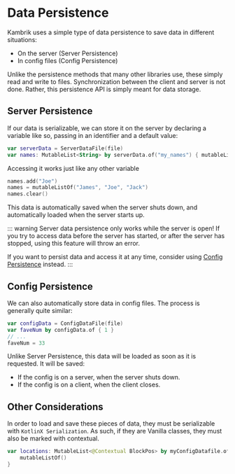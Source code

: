 # Data Persistence <Badge text="unstable" type="warning"/>

Kambrik uses a simple type of data persistence to save data in different situations:
* On the server (Server Persistence)
* In config files (Config Persistence)

Unlike the persistence methods that many other libraries use, these simply read and write to files.
Synchronization between the client and server is not done. Rather, this persistence API is 
simply meant for data storage.

## Server Persistence

If our data is serializable, we can store it on the server by declaring a variable like so, passing in an identifier and a default value:

```kt
var serverData = ServerDataFile(file)
var names: MutableList<String> by serverData.of("my_names") { mutableListOf() }
```
Accessing it works just like any other variable
```kt
names.add("Joe")
names = mutableListOf("James", "Joe", "Jack")
names.clear()
```
This data is automatically saved when the server shuts down, and
automatically loaded when the server starts up.


::: warning
Server data persistence only works while the server is open! If you try to access data before the server has started, or after the server has stopped, using this feature will throw an error.

If you want to persist data and access it at any time, consider using [Config Persistence](#config-persistence) instead.
:::

## Config Persistence

We can also automatically store data in config files. The process is generally quite similar:

```kt
var configData = ConfigDataFile(file)
var faveNum by configData.of { 1 }
// ...
faveNum = 33
```
Unlike Server Persistence, this data will be loaded as soon as it is requested. It will be saved:
* If the config is on a server, when the server shuts down.
* If the config is on a client, when the client closes.


## Other Considerations

In order to load and save these pieces of data, they must be serializable with `KotlinX Serialization`. As such, if they are Vanilla classes, they must also be marked with contextual.

```kt
var locations: MutableList<@Contextual BlockPos> by myConfigDatafile.of {
    mutableListOf()
}
```


